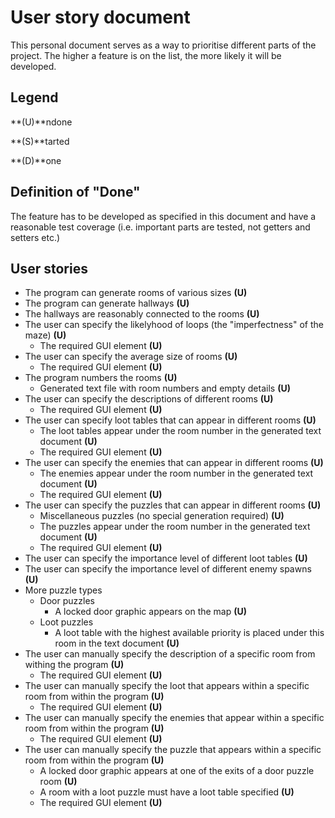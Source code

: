 # User story document
This personal document serves as a way to prioritise different parts of the project. The higher a feature is on the list, the more likely it will be developed.

## Legend
**(U)**ndone

**(S)**tarted

**(D)**one

## Definition of "Done"
The feature has to be developed as specified in this document and have a reasonable test coverage (i.e. important parts are tested, not getters and setters etc.)

## User stories
- The program can generate rooms of various sizes **(U)**
- The program can generate hallways **(U)**
- The hallways are reasonably connected to the rooms **(U)**
- The user can specify the likelyhood of loops (the "imperfectness" of the maze) **(U)**
    - The required GUI element **(U)**
- The user can specify the average size of rooms **(U)**
    - The required GUI element **(U)**
- The program numbers the rooms **(U)**
    - Generated text file with room numbers and empty details **(U)**
- The user can specify the descriptions of different rooms **(U)**
    - The required GUI element **(U)**
- The user can specify loot tables that can appear in different rooms **(U)**
    - The loot tables appear under the room number in the generated text document **(U)**
    - The required GUI element **(U)**
- The user can specify the enemies that can appear in different rooms **(U)**
    - The enemies appear under the room number in the generated text document **(U)**
    - The required GUI element **(U)**
- The user can specify the puzzles that can appear in different rooms **(U)**
    - Miscellaneous puzzles (no special generation required) **(U)**
    - The puzzles appear under the room number in the generated text document **(U)**
    - The required GUI element **(U)**
- The user can specify the importance level of different loot tables **(U)**
- The user can specify the importance level of different enemy spawns **(U)**
- More puzzle types
    - Door puzzles
        - A locked door graphic appears on the map **(U)**
    - Loot puzzles
        - A loot table with the highest available priority is placed under this room in the text document **(U)**
- The user can manually specify the description of a specific room from withing the program **(U)**
    - The required GUI element **(U)**
- The user can manually specify the loot that appears within a specific room from within the program **(U)**
    - The required GUI element **(U)**
- The user can manually specify the enemies that appear within a specific room from within the program **(U)**
    - The required GUI element **(U)**
- The user can manually specify the puzzle that appears within a specific room from within the program **(U)**
    - A locked door graphic appears at one of the exits of a door puzzle room **(U)**
    - A room with a loot puzzle must have a loot table specified **(U)**
    - The required GUI element **(U)**